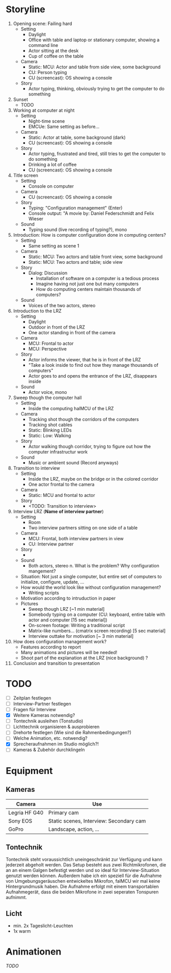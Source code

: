 # Storyline #
1. Opening scene: Failing hard
    * Setting
        * Daylight
        * Office with table and laptop or stationary computer, showing a command line
        * Actor sitting at the desk
        * Cup of coffee on the table
    * Camera
        * Static: MCU: Actor and table from side view, some background
        * CU: Person typing
        * CU (screencast): OS showing a console
    * Story
        * Actor typing, thinking, obviously trying to get the computer to do something
2. Sunset
    * TODO
3. Working at computer at night
    * Setting
        * Night-time scene
        * EMCUe: Same setting as before...
    * Camera
        * Static: Actor at table, some background (dark)
        * CU (screencast): OS showing a console
    * Story
        * Actor typing, frustrated and tired, still tries to get the computer to do something
        * Drinking a lot of coffee
        * CU (screencast): OS showing a console
4. Title screen
    * Setting
        * Console on computer
    * Camera
        * CU (screencast): OS showing a console
    * Story
        * Typing: "Configuration management" (Enter)
        * Console output: "A movie by: Daniel Federschmidt and Felix Wieser
    * Sound
        * Typing sound (live recording of typing?), mono
5. Introduction: How is computer configuration done in computing centers?
    * Setting
        * Same setting as scene 1
    * Camera
        * Static: MCU: Two actors and table front view, some background
        * Static: MCU: Two actors and table; side view
    * Story
        * Dialog: Discussion
            * Installation of software on a computer is a tedious process
            * Imagine having not just one but many computers
            * How do computing centers maintain thousands of computers?
    * Sound
        * Voices of the two actors, stereo
6. Introduction to the LRZ
    * Setting
        * Daylight
        * Outdoor in front of the LRZ
        * One actor standing in front of the camera
    * Camera
        * MCU: Frontal to actor
        * MCU: Perspective
    * Story
        * Actor informs the viewer, that he is in front of the LRZ
        * "Take a look inside to find out how they manage thousands of computers"
        * Actor goes to and opens the entrance of the LRZ, disappears inside
    * Sound
        * Actor voice, mono
7. Sweep though the computer hall
    * Setting
        * Inside the computing halMCU of the LRZ
    * Camera
        * Tracking shot though the corridors of the computers
        * Tracking shot cables
        * Static: Blinking LEDs
        * Static: Low: Walking
    * Story
        * Actor walking though corridor, trying to figure out how the computer infrastructur work
    * Sound
        * Music or ambient sound (Record anyways)
8. Transition to interview
    * Setting
        * Inside the LRZ, maybe on the bridge or in the colored corridor
        * One actor frontal to the camera
    * Camera
        * Static: MCU and frontal to actor
    * Story
        * <TODO: Transition to interview>
9. Interview LRZ (**Name of interview partner**)
    * Setting
        * Room
        * Two interview partners sitting on one side of a table
    * Camera
        * MCU: Frontal, both interview partners in view
        * CU: Interview partner
    * Story
        * <TODO>
    * Sound
        * Both actors, stereo
n. What is the problem? Why configuration mangement?
    * Situation: Not just a single computer, but entire set of computers to initialize, configure, update, ...
    * How would the world look like without configuration management?
        * Writing scripts
    * Motivation according to intruduction in paper
    * Pictures
        * Sweep though LRZ [~1 min material]
        * Somebody typing on a computer (CU: keyboard, entire table with actor and computer [15 sec material])
        * On-screen footage: Writing a traditional script
        * Matrix-like numbers... (cmatrix screen recording) [5 sec material]
        * Interview outtake for motivation [~ 3 min material]
3. How does configuration management work?
    * Features according to report
    * Many animations and pictures will be needed!
    * Shoot part of the explanation at the LRZ (nice background) ?
4. Conclusion and transition to presentation


# TODO #
- [ ] Zeitplan festlegen
- [ ] Interview-Partner festlegen
- [ ] Fragen für Interview
- [X] Weitere Kameras notwendig?
- [ ] Tontechnik ausleihen (Tonstudio)
- [ ] Lichttechnik organisieren & ausprobieren
- [ ] Drehorte festlegen (Wie sind die Rahmenbedingungen?)
- [ ] Welche Animation, etc. notwendig?
- [X] Sprecheraufnahmen im Studio möglich?!
- [ ] Kameras & Zubehör durchklingeln

# Equipment #
## Kameras ##
 Camera  | Use
---------|--------------------------
Legria HF G40 | Primary cam
Sony EOS | Static scenes, Interview: Secondary cam
GoPro    | Landscape, action, ...


## Tontechnik ##
Tontechnik steht voraussichtlich uneingeschränkt zur Verfügung und kann jederzeit abgeholt werden. Das Setup besteht aus zwei Richtmikrofonen, die an an einem Galgen befestigt werden und so ideal für Interview-Situation genutzt werden können. Außerdem habe ich ein speziell für die Aufnahme von Umgebungsgeräuschen entwickeltes Mikrofon, falMCU wir mal keine Hintergrundmusik haben. Die Aufnahme erfolgt mit einem transportablen Aufnahmegerät, dass die beiden Mikrofone in zwei seperaten Tonspuren aufnimmt.

## Licht ##
* min. 2x Tageslicht-Leuchten
* 1x warm

# Animationen #
_TODO_
